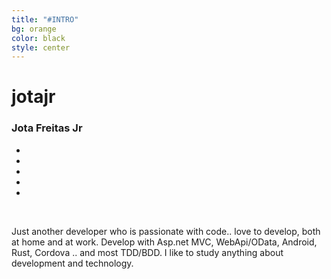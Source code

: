 ```yaml
---
title: "#INTRO"
bg: orange
color: black
style: center
---
```


<div class="container">
	<div class="row">
		<h1>jotajr</h1>
		<h3>Jota Freitas Jr</h3>
		<ul class="list-inline">
			<li><a href="https://github.com/jotajr" class="btn-circle btn-social"><i class="ion-social-github-outline animated"></i></a></li>
			<li><a href="https://linkedin.com/in/jotafreitasjr" class="btn-circle btn-social"><i class="ion-social-linkedin-outline animated"></i></a></li>
			<li><a href="https://twitter.com/jotajr" class="btn-circle btn-social"><i class="ion-social-twitter-outline animated"></i></a></li>
			<li><a href="http://facebook.com/jotajr" class="btn-circle btn-social"><i class="ion-social-facebook-outline animated"></i></a></li>
			<li><a href="mailto:jotafreitasjr@gmail.com" class="btn-circle btn-social"><i class="ion-ios-email-outline animated"></i></a></li>
		</ul>
	</div>
</div>

<br />	

Just another developer who is passionate with code.. love to develop, both at home and at work. Develop with Asp.net MVC, WebApi/OData, Android, Rust, Cordova .. and most TDD/BDD. I like to study anything about development and technology.